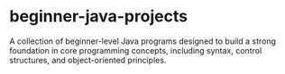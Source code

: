 # beginner-java-projects
A collection of beginner-level Java programs designed to build a strong foundation in core programming concepts, including syntax, control structures, and object-oriented principles.
